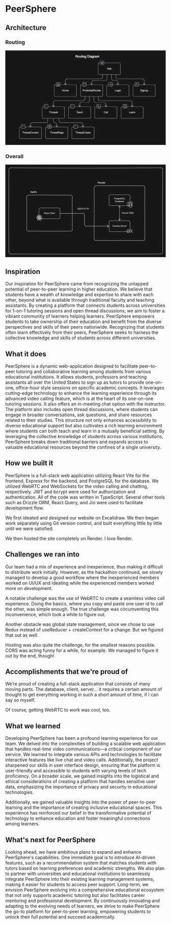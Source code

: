 # PeerSphere

## Architecture

### Routing
![alt text](./imgs/routing.png)

### Overall
![alt text](./imgs//overall-architecture.png)

## Inspiration
Our inspiration for PeerSphere came from recognizing the untapped potential of peer-to-peer learning in higher education. We believe that students have a wealth of knowledge and expertise to share with each other, beyond what is available through traditional faculty and teaching assistants. By creating a platform that connects students across universities for 1-on-1 tutoring sessions and open thread discussions, we aim to foster a vibrant community of learners helping learners. PeerSphere empowers students to take ownership of their education and benefit from the diverse perspectives and skills of their peers nationwide. Recognizing that students often learn effectively from their peers, PeerSphere seeks to harness the collective knowledge and skills of students across different universities.

## What it does
PeerSphere is a dynamic web-application designed to facilitate peer-to-peer tutoring and collaborative learning among students from various educational institutions. It allows students, professors and teaching assistants all over the United States to sign up as tutors to provide one-on-one, office-hour style sessions on specific academic concepts. It leverages cutting-edge technology to enhance the learning experience through its advanced video calling feature, which is at the heart of its one-on-one tutoring sessions. It also offers an in-meeting chat option with the instructor. The platform also includes open thread discussions, where students can engage in broader conversations, ask questions, and share resources related to their studies. This structure not only enhances accessibility to diverse educational support but also cultivates a rich learning environment where students can both teach and learn in a mutually beneficial setting. By leveraging the collective knowledge of students across various institutions, PeerSphere breaks down traditional barriers and expands access to valuable educational resources beyond the confines of a single university.

## How we built it
PeerSphere is a full-stack web application utilizing React Vite for the frontend, Express for the backend, and PostgreSQL for the database. We utilized WebRTC and WebSockets for the video calling and chatting, respectively. JWT and bcrypt were used for authorization and authentication. All of the code was written in TypeScript. Several other tools such as Drizzle ORM, React Query, and Joi were used to facilitate development flow.

We first ideated and designed our website on Excalidraw. We then began work separately using Git version control, and built everything little by little until we were satisfied.

We then hosted the site completely on Render. I love Render.

## Challenges we ran into
Our team had a mix of experience and inexperience, thus making it difficult to distribute work initially. However, as the hackathon continued, we slowly managed to develop a good workflow where the inexperienced members worked on UI/UX and ideating while the experienced members worked more on development.

A notable challenge was the use of WebRTC to create a seamless video call experience. Doing the basics, where you copy and paste one user id to call the other, was simple enough. The true challenge was circumventing this inconvenience, which took a while to figure out.

Another obstacle was global state management, since we chose to use Redux instead of useReducer + createContext for a change. But we figured that out as well.

Hosting was also quite the challenge, for the smallest reasons possible. CORS was acting funny for a while, for example. We managed to figure it out by the end, though!

## Accomplishments that we're proud of
We’re proud of creating a full-stack application that consists of many moving parts. The database, client, server… it requires a certain amount of thought to get everything working in such a short amount of time, if I can say so myself.

Of course, getting WebRTC to work was cool, too.

## What we learned
Developing PeerSphere has been a profound learning experience for our team. We delved into the complexities of building a scalable web application that handles real-time video communications—a critical component of our service. We learned to integrate various APIs and technologies to facilitate interactive features like live chat and video calls. Additionally, the project sharpened our skills in user interface design, ensuring that the platform is user-friendly and accessible to students with varying levels of tech proficiency. On a broader scale, we gained insights into the logistical and ethical considerations of creating a platform that handles sensitive user data, emphasizing the importance of privacy and security in educational technologies.

Additionally, we gained valuable insights into the power of peer-to-peer learning and the importance of creating inclusive educational spaces. This experience has reinforced our belief in the transformative potential of technology to enhance education and foster meaningful connections among learners.

## What's next for PeerSphere
Looking ahead, we have ambitious plans to expand and enhance PeerSphere's capabilities. One immediate goal is to introduce AI-driven features, such as a recommendation system that matches students with tutors based on learning preferences and academic strengths. We also plan to partner with universities and educational institutions to seamlessly integrate PeerSphere into their existing learning management systems, making it easier for students to access peer support. Long-term, we envision PeerSphere evolving into a comprehensive educational ecosystem that not only supports academic tutoring but also facilitates career mentoring and professional development. By continuously innovating and adapting to the evolving needs of learners, we strive to make PeerSphere the go-to platform for peer-to-peer learning, empowering students to unlock their full potential and succeed academically.
